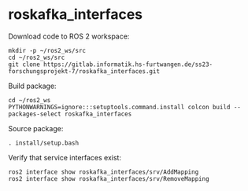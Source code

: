 # roskafka_interfaces

Download code to ROS 2 workspace:

    mkdir -p ~/ros2_ws/src
    cd ~/ros2_ws/src
    git clone https://gitlab.informatik.hs-furtwangen.de/ss23-forschungsprojekt-7/roskafka_interfaces.git

Build package:

    cd ~/ros2_ws
    PYTHONWARNINGS=ignore:::setuptools.command.install colcon build --packages-select roskafka_interfaces

Source package:

    . install/setup.bash

Verify that service interfaces exist:

    ros2 interface show roskafka_interfaces/srv/AddMapping
    ros2 interface show roskafka_interfaces/srv/RemoveMapping
